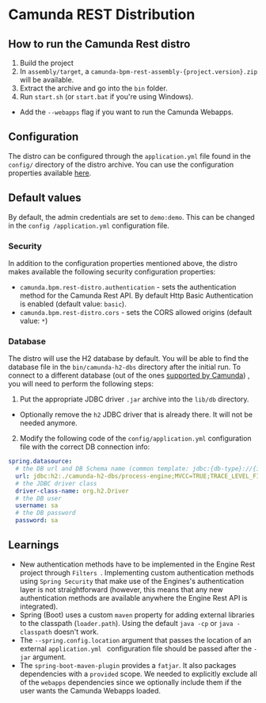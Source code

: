 # Camunda REST Distribution

## How to run the Camunda Rest distro
1. Build the project
2. In `assembly/target`, a `camunda-bpm-rest-assembly-{project.version}.zip` will be available.
3. Extract the archive and go into the `bin` folder.
4. Run `start.sh` (or `start.bat` if you're using Windows).
  * Add the `--webapps` flag if you want to run the Camunda Webapps.
  
## Configuration

The distro can be configured through the `application.yml` file found in the `config/` directory
 of the distro archive. You can use the configuration properties available [here](https://docs.camunda.org/manual/latest/user-guide/spring-boot-integration/configuration/#camunda-engine-properties).
 
## Default values

By default, the admin credentials are set to `demo:demo`. This can be changed in the `config
/application.yml` configuration file.

### Security

In addition to the configuration properties mentioned above, the distro makes available the
 following security configuration properties:
 * `camunda.bpm.rest-distro.authentication` - sets the authentication method for the Camunda Rest
  API. By default Http Basic Authentication is enabled (default value: `basic`).
 * `camunda.bpm.rest-distro.cors` - sets the CORS allowed origins (default value: `*`)
   
### Database

The distro will use the H2 database by default. You will be able to find the database file in the
 `bin/camunda-h2-dbs` directory after the initial run. To connect to a different database (out of
  the ones [supported by Camunda](https://docs.camunda.org/manual/latest/introduction/supported-environments/#databases))
 , you will need to perform the following steps:
1. Put the appropriate JDBC driver `.jar` archive into the `lib/db` directory.
 * Optionally remove the `h2` JDBC driver that is already there. It will not be needed anymore.
2. Modify the following code of the `config/application.yml` configuration file with the correct DB
 connection info:
```yaml
spring.datasource:
  # the DB url and DB Schema name (common template: jdbc:{db-type}://{ip-address}:{port}/{db-schema-name}
  url: jdbc:h2:./camunda-h2-dbs/process-engine;MVCC=TRUE;TRACE_LEVEL_FILE=0;DB_CLOSE_ON_EXIT=FALSE
  # the JDBC driver class
  driver-class-name: org.h2.Driver
  # the DB user
  username: sa
  # the DB password
  password: sa
```

## Learnings

* New authentication methods have to be implemented in the Engine Rest project through `Filters
`. Implementing custom authentication methods using `Spring Security` that make use of the
 Engines's authentication layer is not straightforward (however, this means that any new
  authentication methods are available anywhere the Engine Rest API is integrated).
* Spring (Boot) uses a custom `maven` property for adding external libraries to the classpath
 (`loader.path`). Using the default `java -cp` or `java -classpath` doesn't work.
* The `--spring.config.location` argument that passes the location of an external `application.yml
` configuration file should be passed after the `-jar` argument.
* The `spring-boot-maven-plugin` provides a `fatjar`. It also packages dependencies with a
 `provided` scope. We needed to explicitly exclude all of the `webapps` dependencies since we
  optionally include them if the user wants the Camunda Webapps loaded. 